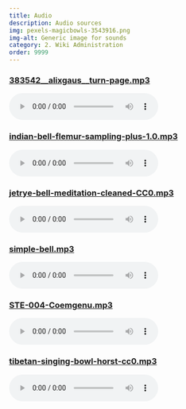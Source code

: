 ```yaml
---
title: Audio
description: Audio sources
img: pexels-magicbowls-3543916.png
img-alt: Generic image for sounds 
category: 2. Wiki Administration
order: 9999
---
```


### [383542__alixgaus__turn-page.mp3](https://www.pexels.com/photo/woman-holding-a-wooden-stick-and-a-bowl-3543916/)
<audio controls src="audio/383542__alixgaus__turn-page.mp3"></audio>

### [indian-bell-flemur-sampling-plus-1.0.mp3](https://freesound.org/people/Flemur/sounds/103312)
<audio controls src="audio/indian-bell-flemur-sampling-plus-1.0.mp3"></audio>

### [jetrye-bell-meditation-cleaned-CC0.mp3](https://freesound.org/people/JetRye/sounds/140128/)
<audio controls src="audio/jetrye-bell-meditation-cleaned-CC0.mp3"></audio>

### [simple-bell.mp3](https://freesound.org/people/Erratic/sounds/221/)
<audio controls src="audio/simple-bell.mp3"></audio>

### [STE-004-Coemgenu.mp3](https://discourse.suttacentral.net/t/suttacentral-voice-v1-0-0-released/11844/228)
<audio controls src="audio/STE-004-Coemgenu.mp3"></audio>

### [tibetan-singing-bowl-horst-cc0.mp3](https://freesound.org/people/the_very_Real_Horst/sounds/240934/)
<audio controls src="audio/tibetan-singing-bowl-horst-cc0.mp3"></audio>

